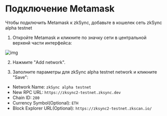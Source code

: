 # Подключение Metamask

Чтобы подключить Metamask к zkSync, добавьте в кошелек сеть zkSync alpha testnet

1. Откройте Metamask и кликните по значку сети в центральной верхенй части интерфейса:

![img](/connect-1.png)

2. Нажмите "Add network".

3. Заполните параметры для zkSync alpha testnet network и кликните "Save":

- Network Name: `zkSync alpha testnet`
- New RPC URL: `https://zksync2-testnet.zksync.dev`
- Chain ID: `280`
- Currency Symbol(Optional): `ETH`
- Block Explorer URL(Optional): `https://zksync2-testnet.zkscan.io/`
